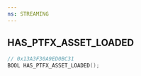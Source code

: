 ```yaml
---
ns: STREAMING
---
```

## HAS_PTFX_ASSET_LOADED

```c
// 0x13A3F30A9ED0BC31
BOOL HAS_PTFX_ASSET_LOADED();
```

